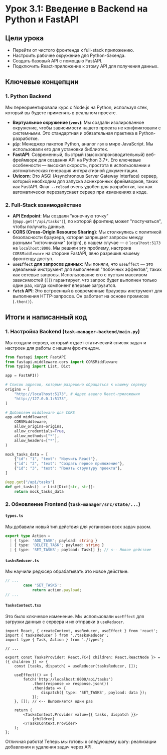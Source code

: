 # Урок 3.1: Введение в Backend на Python и FastAPI

## Цели урока
-   Перейти от чистого фронтенда к full-stack приложению.
-   Настроить рабочее окружение для Python-бэкенда.
-   Создать базовый API с помощью FastAPI.
-   Подключить React-приложение к этому API для получения данных.

## Ключевые концепции

### 1. Python Backend
Мы переориентировали курс с Node.js на Python, используя стек, который вы будете применять в реальном проекте.

-   **Виртуальное окружение (`venv`)**: Мы создали изолированное окружение, чтобы зависимости нашего проекта не конфликтовали с системными. Это стандартная и обязательная практика в Python-разработке.
-   **`pip`**: Менеджер пакетов Python, аналог `npm` в мире JavaScript. Мы использовали его для установки библиотек.
-   **FastAPI**: Современный, быстрый (высокопроизводительный) веб-фреймворк для создания API на Python 3.7+. Его ключевые особенности — высокая скорость, простота в использовании и автоматическая генерация интерактивной документации.
-   **Uvicorn**: Это ASGI (Asynchronous Server Gateway Interface) сервер, который необходим для запуска асинхронных фреймворков, таких как FastAPI. Флаг `--reload` очень удобен для разработки, так как автоматически перезапускает сервер при изменениях в коде.

### 2. Full-Stack взаимодействие
-   **API Endpoint**: Мы создали "конечную точку" (`@app.get("/api/tasks")`), по которой фронтенд может "постучаться", чтобы получить данные.
-   **CORS (Cross-Origin Resource Sharing)**: Мы столкнулись с политикой безопасности браузера, которая запрещает запросы между разными "источниками" (origin), в нашем случае — с `localhost:5173` на `localhost:8000`. Мы решили эту проблему, настроив `CORSMiddleware` на стороне FastAPI, явно разрешив нашему фронтенду доступ.
-   **`useEffect` для запросов данных**: Мы поняли, что `useEffect` — это идеальный инструмент для выполнения "побочных эффектов", таких как сетевые запросы. Использование его с пустым массивом зависимостей (`[]`) гарантирует, что запрос будет выполнен только один раз, когда компонент впервые загрузится.
-   **`fetch` API**: Это встроенный в современные браузеры инструмент для выполнения HTTP-запросов. Он работает на основе промисов (`.then()`).

## Итоги и написанный код

### 1. Настройка Backend (`task-manager-backend/main.py`)
Мы создали сервер, который отдает статический список задач и настроен для работы с нашим фронтендом.

```python
from fastapi import FastAPI
from fastapi.middleware.cors import CORSMiddleware
from typing import List, Dict

app = FastAPI()

# Список адресов, которым разрешено обращаться к нашему серверу
origins = [
    "http://localhost:5173", # Адрес вашего React-приложения
    "http://127.0.0.1:5173", 
]

# Добавляем middleware для CORS
app.add_middleware(
    CORSMiddleware,
    allow_origins=origins,
    allow_credentials=True,
    allow_methods=["*"],
    allow_headers=["*"],
)

mock_tasks_data = [
    {"id": "1", "text": "Изучить React"},
    {"id": "2", "text": "Создать первое приложение"},
    {"id": "3", "text": "Понять структуру проекта"},
]

@app.get("/api/tasks")
def get_tasks() -> List[Dict[str, str]]:
    return mock_tasks_data
```

### 2. Обновление Frontend (`task-manager/src/state/...`)

#### `types.ts`
Мы добавили новый тип действия для установки всех задач разом.
```ts
export type Action =
  | { type: 'ADD_TASK'; payload: string }
  | { type: 'DELETE_TASK'; payload: string }
  | { type: 'SET_TASKS'; payload: Task[] }; // <-- Новое действие
```

#### `tasksReducer.ts`
Мы научили редюсер обрабатывать это новое действие.
```ts
// ...
        case 'SET_TASKS':
            return action.payload;
// ...
```

#### `TasksContext.tsx`
Это было ключевое изменение. Мы использовали `useEffect` для загрузки данных с сервера и их отправки в `useReducer`.
```tsx
import React, { createContext, useReducer, useEffect } from 'react';
import { tasksReducer } from './tasksReducer';
import type { Task, Action } from './types';

// ...

export const TasksProvider: React.FC<{ children: React.ReactNode }> = ({ children }) => {
    const [tasks, dispatch] = useReducer(tasksReducer, []);

    useEffect(() => {
        fetch('http://localhost:8000/api/tasks')
            .then(response => response.json())
            .then(data => {
                dispatch({ type: 'SET_TASKS', payload: data });
            });
    }, []); // <-- Выполняется один раз

    return (
        <TasksContext.Provider value={{ tasks, dispatch }}>
            {children}
        </TasksContext.Provider>
    );
};
```
Отличная работа! Теперь мы готовы к следующему шагу: реализации добавления и удаления задач через API. 